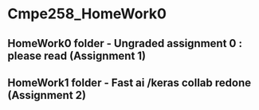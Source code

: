# Cmpe258_HomeWork0
## HomeWork0 folder - Ungraded assignment 0 : please read (Assignment 1) 
## HomeWork1 folder - Fast ai /keras collab redone (Assignment 2)
